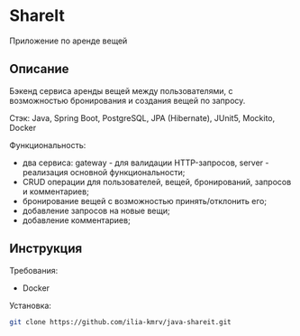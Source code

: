 # ShareIt
Приложение по аренде вещей 

## Описание
Бэкенд сервиса аренды вещей между пользователями, с возможностью бронирования и создания вещей
по запросу.

Стэк: Java, Spring Boot, PostgreSQL, JPA (Hibernate), JUnit5, Mockito, Docker

Функциональность: 
- два сервиса: gateway - для валидации HTTP-запросов, server - реализация
  основной функциональности;
- CRUD операции для пользователей, вещей, бронирований, запросов и комментариев;
- бронирование вещей с возможностью принять/отклонить его;
- добавление запросов на новые вещи;
- добавление комментариев;


## Инструкция
Требования: 
- Docker

Установка:
```bash
git clone https://github.com/ilia-kmrv/java-shareit.git
``` 

